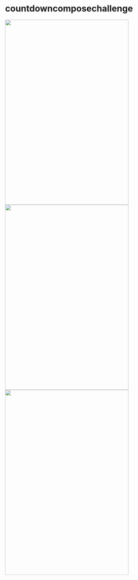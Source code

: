 # countdowncomposechallenge

<img src="https://user-images.githubusercontent.com/51214344/110381444-1d338c80-8062-11eb-9be4-82b2c91ebdaa.png" width="400" height="600"/>

<img src="https://user-images.githubusercontent.com/51214344/110162405-5fa56100-7df7-11eb-8610-2ac2f7afe1b9.png" width="400" height="600"/>

<img src="https://user-images.githubusercontent.com/51214344/110162405-5fa56100-7df7-11eb-8610-2ac2f7afe1b9.png" width="400" height="600"/>
